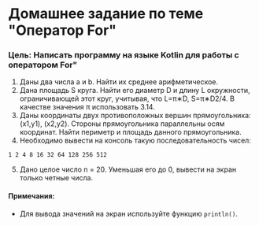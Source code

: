 # Домашнее задание по теме "Оператор For"

### Цель: Написать программу на языке Kotlin для работы с оператором For"

1. Даны два числа a и b. Найти их среднее арифметическое.
2. Дана площадь S круга. Найти его диаметр D и длину L окружности, ограничивающей этот круг, учитывая, что L=π∗D, S=π∗D2/4. В качестве значения π использовать 3.14.
3. Даны координаты двух противоположных вершин прямоугольника: (x1,y1), (x2,y2). Стороны прямоугольника параллельны осям координат. Найти периметр и площадь данного прямоугольника.
4. Необходимо вывести на консоль такую последовательность чисел:

`1 2 4 8 16 32 64 128 256 512`

5. Дано целое число n = 20. Уменьшая его до 0, вывести на экран только четные числа.

#### Примечания:
- Для вывода значений на экран используйте функцию `println()`.